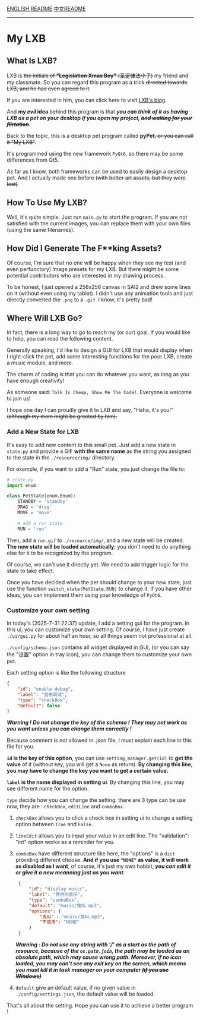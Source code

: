 [ENGLISH README](README.md)
[中文README](README_cn_zh.md)

---

# My LXB

## What Is LXB?

LXB is ~~the initials of **"Legislation Xmas Boy"** (圣诞律法小子)~~ my friend and my classmate. So you can regard this program as a trick ~~directed towards LXB, and he has even agreed to it~~.

If you are interested in him, you can click here to visit [LXB's blog](chose-b-log.netlify.app).

And **my *evil* idea** behind this program is that ***you can think of it as having LXB as a pet on your desktop if you open my project, ~~and waiting for your flirtation~~***.

Back to the topic, this is a desktop pet program called **pyPet**~~, or you can call it "My LXB"~~.

It's programmed using the new framework `PyQt6`, so there may be some differences from Qt5.

As far as I know, both frameworks can be used to easily design a desktop pet. And I actually made one before ~~(with better art assets, but they were lost)~~.

## How To Use My LXB?

Well, it's quite simple. Just run `main.py` to start the program. If you are not satisfied with the current images, you can replace them with your own files (using the same filenames).

## How Did I Generate The F**king Assets?

Of course, I'm sure that no one will be happy when they see my test (and even perfunctory) image presets for my LXB. But there might be some potential contributors who are interested in my drawing process.

To be honest, I just opened a 256x256 canvas in SAI2 and drew some lines on it (without even using my tablet). I didn't use any animation tools and just directly converted the `.png` to a `.gif`. I know, it's pretty bad!

## Where Will LXB Go?

In fact, there is a long way to go to reach my (or our) goal. If you would like to help, you can read the following content.

Generally speaking, I'd like to design a GUI for LXB that would display when I right-click the pet, add some interesting functions for the poor LXB, create a music module, and more.

The charm of coding is that you can do whatever you want, as long as you have enough creativity!

As someone said: `Talk Is Cheap, Show Me The Code!`. Everyone is welcome to join us!

I hope one day I can proudly give it to LXB and say, "Haha, it's you!" ~~(although my mom might be greeted by him).~~

### Add a New State for LXB

It's easy to add new content to this small pet. Just add a new state in `state.py` and provide a GIF **with the same name** as the string you assigned to the state in the `./resource/img/` directory.

For example, if you want to add a "Run" state, you just change the file to:
```python
# state.py
import enum

class PetState(enum.Enum):
    STANDBY = 'standby'
    DRAG = 'drag'
    MOVE = 'move'

    # add a run state
    RUN = 'run'
```
Then, add a `run.gif` to `./resource/img/`, and a new state will be created. **The new state will be loaded automatically**; you don't need to do anything else for it to be recognized by the program.

Of course, we can't use it directly yet. We need to add trigger logic for the state to take effect.

Once you have decided when the pet should change to your new state, just use the function `switch_state(PetState.RUN)` to change it. If you have other ideas, you can implement them using your knowledge of `PyQt6`.

### Customize your own setting

In today's (2025-7-31 22:37) update, I add a setting gui for the program. In this ui, you can customize your own setting. Of course, I have just create `./ui/gui.py` for about half an hour, so all things seem not professional at all. 

`./config/schema.json` contains all widget displayed in GUI, (or you can say the "设置" option in tray icon), you can change them to customize your own pet.

Each setting option is like the following structure

```json
{
    "id": "enable debug",
    "label": "启用调试",
    "type": "checkBox",
    "default": false
}
```

***Warning ! Do not change the key of the schema ! They may not work as you want unless you can change them correctly !***

Because comment is not allowed in .json file, I must explain each line in this file for you.

**`id` is the key of this option**, you can use `setting_manager.get(id)` to **get the value** of it (without key, you will get a `None` as return). **By changing this line, you may have to change the key you want to get a certain value.**

**`label` is the name displayed in setting ui**. By changing this line, you may see different name for the option.

`type` decide how you can change the setting. there are 3 type can be use now, they are : `checkBox`, `editLine` and `comboBox`.

1. `checkBox` allows you to click a check box in setting ui to change a setting option between `True` and `False`.
2. `lineEdit` allows you to input your value in an edit line. The "validation": "int" option works as a reminder for you.
3. `comboBox` have different structure like here, the "options" is a `dict` providing different choose. **And if you use `"NONE"` as value, it will work as disabled as I want**, of course, it's just my own habbit, ***you can edit it or give it a new meanning just as you want***.
   ```json
    {
        "id": "display music",
        "label": "使用的音乐",
        "type": "comboBox",
        "default": "music/鬼叫.mp3",
        "options": {
            "鬼叫" : "music/鬼叫.mp3",
            "不使用": "NONE"
        }
    }
    ```
    ***Warning : Do not use any string with '/' as a start as the path of resource, because of the `os.path.join`, the path may be loaded as an absolute path, which may cause wrong path. Moreover, if no icon loaded, you may can't see any exit key on the screen, which means you must kill it in task manager on your computer ~~(if you use Windows)~~***

4. `default` give an default value, if no given value in `./config/settings.json`, the default value will be loaded.

That's all about the setting. Hope you can use it to achieve a better program !